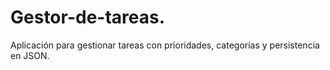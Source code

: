 # Gestor-de-tareas.
Aplicación para gestionar tareas con prioridades, categorías y persistencia en JSON.
